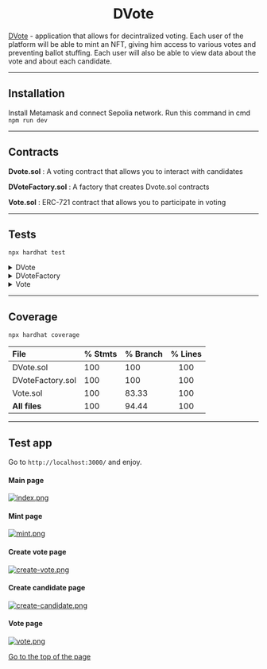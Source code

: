 <a id ='header'></a>
<h1 align="center">DVote</h1>

[DVote](#DVote) - application that allows for decintralized voting. Each user of the platform will be able to mint an NFT, giving him access to various votes and preventing ballot stuffing. Each user will also be able to view data about the vote and about each candidate.
___

<h2>Installation</h2>

Install Metamask and connect Sepolia network.
Run this command in cmd ```npm run dev```

___

<h2>Contracts</h2>

__Dvote.sol__
: A voting contract that allows you to interact with candidates

__DVoteFactory.sol__
: A factory that creates Dvote.sol contracts

__Vote.sol__
: ERC-721 contract that allows you to participate in voting

___

<h2>Tests</h2>

```npx hardhat test```

<details>
<summary>DVote</summary>

    ✔ Can create DVote contract from DVoteFactory
    ✔ Correct owner of the contract
    ✔ Can create candidate
    ✔ Only owner can create candidate
    ✔ Multiple candidates can be created
    ✔ Can edit candidate
    ✔ Only owner can edit candidate
    ✔ Can delete candidate
    ✔ Only owner can delete candidate
    ✔ Can vote for candidate
    ✔ Multiple users can vote for a candidate
    ✔ Can`t vote for candidate if you already voted
    ✔ Can`t vote for candidate without NFT
    ✔ Can`t vote for deleted candidate
    ✔ Getters are correct
    ✔ Can`t create a candidate if the time to vote has not yet come
    ✔ Can`t edit a candidate description if the time to vote has not yet come
    ✔ Can`t delete a candidate if the time to vote has not yet come
    ✔ Can`t vote for a candidate if the time to vote has not yet come

</details>

<details>
<summary>DVoteFactory</summary>

    ✔ Create DVoteFactory contract
    ✔ Vote address equal to Vote smart-contract address
    ✔ Correct contract owner
    ✔ Can create new DVote
    ✔ Correct new Dvote name
    ✔ Only owner can create new DVote
    ✔ Correct start time and end time for DVote
    ✔ Change Vote Address
    ✔ Only owner can change the address
    ✔ returnDeployedDVotes function correctly returns the value

</details>

<details>
<summary>Vote</summary>

    ✔ Create Vote NFT contract
    ✔ Correct NFT name and symbol
    ✔ Correct contract owner
    ✔ Mint NFT
    ✔ Can`t mint more than one NFT
    ✔ More than one person can mint NFT
    ✔ Burn NFT
    ✔ Can`t burn NFT if you are not owner
    ✔ Token URI is correct
    ✔ Check if erc-165 is supported

</details>

___

<h2>Coverage</h2>

```npx hardhat coverage```

File | % Stmts | % Branch | % Lines
:----|:--------|:---------|:---------:
 DVote.sol        |      100 |      100 |      100 |      100 |
 DVoteFactory.sol |      100 |      100 |      100 |      100 |
 Vote.sol         |      100 |    83.33 |      100 |      100 |
__All files__ | 100 | 94.44 | 100 | 100 |

___

<h2>Test app</h2>

Go to ```http://localhost:3000/``` and enjoy.

<a id ='DVote'></a>
#### Main page

[![index.png](https://i.postimg.cc/wMwrc23c/index.png)](https://postimg.cc/fS05MxcJ)

#### Mint page

[![mint.png](https://i.postimg.cc/MTFR7jqf/mint.png)](https://postimg.cc/VrXd1vSz)

#### Create vote page

[![create-vote.png](https://i.postimg.cc/G3W23LvV/create-vote.png)](https://postimg.cc/grKdNPSH)

#### Create candidate page

[![create-candidate.png](https://i.postimg.cc/pLqRjRn2/create-candidate.png)](https://postimg.cc/xXJwDrR7)

#### Vote page

[![vote.png](https://i.postimg.cc/FHgQ4mxy/vote.png)](https://postimg.cc/Bj6zTrkb)

[Go to the top of the page](#header)
